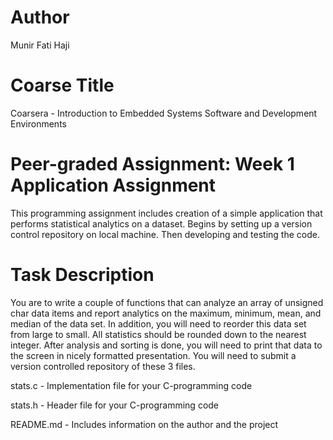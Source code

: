 # Author
Munir Fati Haji

# Coarse Title
Coarsera - Introduction to Embedded Systems Software and Development Environments

# Peer-graded Assignment: Week 1 Application Assignment
This programming assignment includes creation of a simple application that performs statistical analytics on a dataset. Begins by setting up a version control repository on local machine. Then developing and testing the code.

# Task Description
You are to write a couple of functions that can analyze an array of unsigned char data items and report analytics on the maximum, minimum, mean, and median of the data set. In addition, you will need to reorder this data set from large to small. All statistics should be rounded down to the nearest integer. After analysis and sorting is done, you will need to print that data to the screen in nicely formatted presentation. You will need to submit a version controlled repository of these 3 files.

 stats.c - Implementation file for your C-programming code

 stats.h -  Header file for your C-programming code

 README.md -  Includes information on the author and the project
